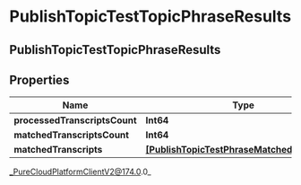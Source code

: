 # PublishTopicTestTopicPhraseResults

## PublishTopicTestTopicPhraseResults

## Properties

|Name | Type | Description | Notes|
|------------ | ------------- | ------------- | -------------|
| **processedTranscriptsCount** | **Int64** |  | [optional] |
| **matchedTranscriptsCount** | **Int64** |  | [optional] |
| **matchedTranscripts** | [**[PublishTopicTestPhraseMatchedTranscript]**]([PublishTopicTestPhraseMatchedTranscript]) |  | [optional] |



_PureCloudPlatformClientV2@174.0.0_
